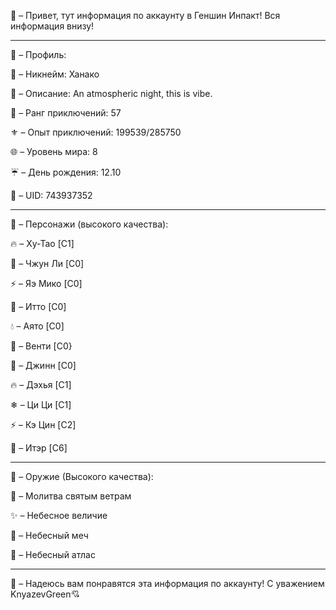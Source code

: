 👋 – Привет, тут информация по аккаунту в Геншин Инпакт! Вся информация внизу!


------------------------------------------------------------------------------


💮 – Профиль:


💠 – Никнейм: Ханако


💫 – Описание: An atmospheric night, this is vibe.


💨 – Ранг приключений: 57


⚜ – Опыт приключений: 199539/285750


🌐 – Уровень мира: 8


☔ – День рождения: 12.10


🌠 – UID: 743937352


------------------------------------------------------------------------------


🌌 – Персонажи (высокого качества):


🔥 – Ху-Тао [C1]


🌟 – Чжун Ли [C0]


⚡ – Яэ Мико [C0]


🌟 – Итто [C0]


💧 – Аято [C0]


💨 – Венти [C0}


💨 – Джинн [C0]


🔥 – Дэхья [C1]


❄ – Ци Ци [C1]


⚡ – Кэ Цин [C2]


💨 – Итэр [C6]


------------------------------------------------------------------------------


🔱 – Оружие (Высокого качества):


🔮 – Молитва святым ветрам


✨ – Небесное величие


🎊 – Небесный меч


🧧 – Небесный атлас


------------------------------------------------------------------------------


📓 – Надеюсь вам понравятся эта информация по аккаунту! С уважением KnyazevGreen💘
